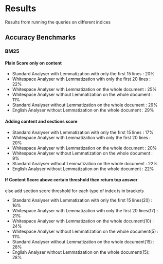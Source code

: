# Results

Results from running the queries on different indices

## Accuracy Benchmarks

### BM25

#### Plain Score only on content
- Standard Analyser with Lemmatization with only the first 15 lines : 20%
- Whitespace Analyser with Lemmatization with only the first 20 lines : 22%
- Whitespace Analyser with Lemmatization on the whole document : 25%
- Whitespace Analyser without Lemmatization on the whole document : 11%
- Standard Analyser without Lemmatization on the whole document : 29%
- English Analyser without Lemmatization on the whole document : 29%

#### Adding content and sections score
- Standard Analyser with Lemmatization with only the first 15 lines : 17%
- Whitespace Analyser with Lemmatization with only the first 20 lines : 20%
- Whitespace Analyser with Lemmatization on the whole document : 20%
- Whitespace Analyser without Lemmatization on the whole document : 9%
- Standard Analyser without Lemmatization on the whole document : 22%
- English Analyser without Lemmatization on the whole document : 22%

#### If Content Score above certain threshold then return top answer
else add section score 
threshold for each type of index is in brackets

- Standard Analyser with Lemmatization with only the first 15 lines(20) : 16%
- Whitespace Analyser with Lemmatization with only the first 20 lines(17) : 21% 
- Whitespace Analyser with Lemmatization on the whole document(10) : 24%
- Whitespace Analyser without Lemmatization on the whole document(5) : 11%
- Standard Analyser without Lemmatization on the whole document(15) : 28%
- English Analyser without Lemmatization on the whole document(15): 28%


